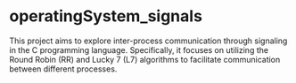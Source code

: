 # operatingSystem_signals

This project aims to explore inter-process communication through signaling in the C programming language. Specifically, it focuses on utilizing the Round Robin (RR) and Lucky 7 (L7) algorithms to facilitate communication between different processes.

